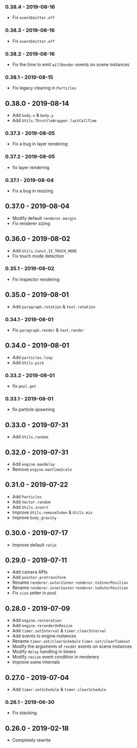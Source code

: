 ### 0.38.4 - 2019-08-16

- Fix `eventEmitter.off`

### 0.38.3 - 2019-08-16

- Fix `eventEmitter.off`

### 0.38.2 - 2019-08-16

- Fix the time to emit `willRender` events on scene instances

### 0.38.1 - 2019-08-15

- Fix legacy clearing in `Particles`

## 0.38.0 - 2019-08-14

- Add `body.x` & `body.y`
- Add `Utils.ThrottleWrapper.lastCallTime`

### 0.37.3 - 2019-08-05

- Fix a bug in layer rendering

### 0.37.2 - 2019-08-05

- fix layer rendering

### 0.37.1 - 2019-08-04

- Fix a bug in resizing

## 0.37.0 - 2019-08-04

- Modify default `renderer.margin`
- Fix renderer sizing

## 0.36.0 - 2019-08-02

- Add `Utils.Const.IS_TOUCH_MODE`
- Fix touch mode detection

### 0.35.1 - 2019-08-02

- Fix inspector rendering

## 0.35.0 - 2019-08-01

- Add `paragraph.rotation` & `text.rotation`

### 0.34.1 - 2019-08-01

- Fix `paragraph.render` & `text.render`

## 0.34.0 - 2019-08-01

- Add `particles.loop`
- Add `Utils.pick`

### 0.33.2 - 2019-08-01

- fix `pool.get`

### 0.33.1 - 2019-08-01

- fix particle spawning

## 0.33.0 - 2019-07-31

- Add `Utils.random`

## 0.32.0 - 2019-07-31

- Add `engine.maxDelay`
- Remove `engine.maxTimeScale`

## 0.31.0 - 2019-07-22

- Add `Particles`
- Add `Vector.random`
- Add `Utils.insert`
- Improve `Utils.removeIndex` & `Utils.mix`
- Improve `body.gravity`

## 0.30.0 - 2019-07-17

- Improve default `ratio`

## 0.29.0 - 2019-07-11

- Add camera APIs
- Add `pointer.pretransform`
- Rename `renderer.outer2inner` `renderer.toInnerPosition`
- Rename `renderer.inner2outer` `renderer.toOuterPosition`
- Fix `size` setter in pool

## 0.28.0 - 2019-07-09

- Add `engine.restoration`
- Add `engine.rerenderOnResize`
- Add `timer.setInterval` & `timer.clearInterval`
- Add events to engine instances
- Rename `timer.set/clearSchedule` `timer.set/clearTimeout`
- Modify the arguments of `render` events on scene instances
- Modify `delay` handling in timers
- Modify `resize` event condition in renderers
- Improve some internals

## 0.27.0 - 2019-07-04

- Add `timer.setSchedule` & `timer.clearSchedule`

### 0.26.1 - 2019-06-30

- Fix stacking

## 0.26.0 - 2019-02-18

- Completely rewrite
